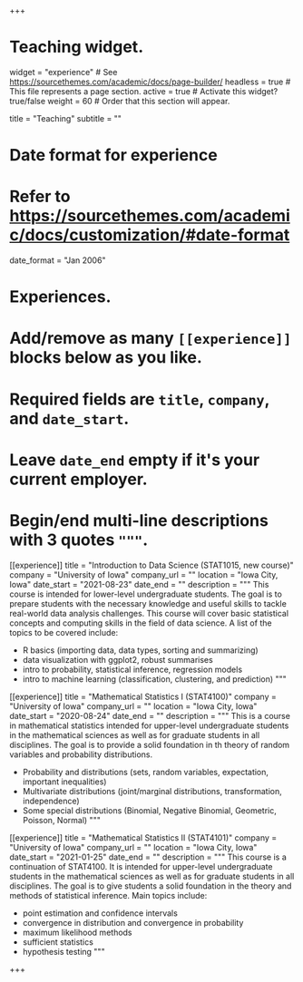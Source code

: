 +++
# Teaching widget.
widget = "experience"  # See https://sourcethemes.com/academic/docs/page-builder/
headless = true  # This file represents a page section.
active = true  # Activate this widget? true/false
weight = 60  # Order that this section will appear.

title = "Teaching"
subtitle = ""

# Date format for experience
#   Refer to https://sourcethemes.com/academic/docs/customization/#date-format
date_format = "Jan 2006"

# Experiences.
#   Add/remove as many `[[experience]]` blocks below as you like.
#   Required fields are `title`, `company`, and `date_start`.
#   Leave `date_end` empty if it's your current employer.
#   Begin/end multi-line descriptions with 3 quotes `"""`.

[[experience]]
  title = "Introduction to Data Science (STAT1015, new course)"
  company = "University of Iowa"
  company_url = ""
  location = "Iowa City, Iowa"
  date_start = "2021-08-23"
  date_end = ""
  description = """
  This course is intended for lower-level undergraduate students. The goal is to prepare students with the necessary knowledge and useful skills to tackle real-world data analysis challenges. This course will cover basic statistical concepts and computing skills in the field of data science. A list of the topics to be covered include:
  
  * R basics (importing data, data types, sorting and summarizing)
  * data visualization with ggplot2, robust summarises
  * intro to probability, statistical inference, regression models
  * intro to machine learning (classification, clustering, and prediction)
  """
  

[[experience]]
  title = "Mathematical Statistics I (STAT4100)"
  company = "University of Iowa"
  company_url = ""
  location = "Iowa City, Iowa"
  date_start = "2020-08-24"
  date_end = ""
  description = """
  This is a course in mathematical statistics intended for upper-level undergraduate students
  in the mathematical sciences as well as for graduate students in all disciplines. The goal is
  to provide a solid foundation in th theory of random variables and probability distributions.
  
  * Probability and distributions (sets, random variables, expectation, important inequalities)
  * Multivariate distributions (joint/marginal distributions, transformation, independence)
  * Some special distributions (Binomial, Negative Binomial, Geometric, Poisson, Normal)
  """
  
  [[experience]]
  title = "Mathematical Statistics II (STAT4101)"
  company = "University of Iowa"
  company_url = ""
  location = "Iowa City, Iowa"
  date_start = "2021-01-25"
  date_end = ""
  description = """
  This course is a continuation of STAT4100. It is intended for upper-level undergraduate students in the mathematical sciences 
  as well as for graduate students in all disciplines. The goal is to give students a solid foundation in the theory and methods of statistical inference. 
  Main topics include:
  
  * point estimation and confidence intervals
  * convergence in distribution and convergence in probability 
  * maximum likelihood methods
  * sufficient statistics
  * hypothesis testing
  """

+++
